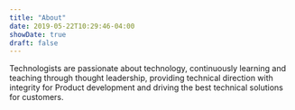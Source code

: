 ```yaml
---
title: "About"
date: 2019-05-22T10:29:46-04:00
showDate: true
draft: false
---
```


Technologists are passionate about technology, continuously learning and teaching through thought leadership, providing technical direction with integrity for Product development and driving the best technical solutions for customers.